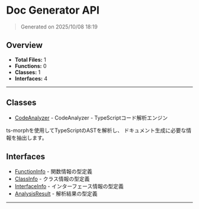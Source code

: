 
# Doc Generator API

> Generated on 2025/10/08 18:19

## Overview

- **Total Files:** 1
- **Functions:** 0
- **Classes:** 1
- **Interfaces:** 4

---


## Classes

- [CodeAnalyzer](#CodeAnalyzer) - CodeAnalyzer - TypeScriptコード解析エンジン

ts-morphを使用してTypeScriptのASTを解析し、
ドキュメント生成に必要な情報を抽出します。

## Interfaces

- [FunctionInfo](#FunctionInfo) - 関数情報の型定義
- [ClassInfo](#ClassInfo) - クラス情報の型定義
- [InterfaceInfo](#InterfaceInfo) - インターフェース情報の型定義
- [AnalysisResult](#AnalysisResult) - 解析結果の型定義

---
